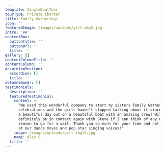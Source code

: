 ```yaml
---
template: SingleBoatTour
tourType: Private Charter
title: Family Gatherings
icon: ''
featuredImage: /images/uploads/girl-img5.jpg
intro: '##'
contentBox:
  buttonTitle: ''
  buttonUrl: ''
  title: ''
gallery: []
contentColumnTitle: ''
contentColumn: ''
accordionSection:
  accordion: []
  title: ''
columnBanner: []
testimonials:
  description: ''
  featuredTestimonial:
    content: >-
      "We used this wonderful company to start my sisters Family Gathering
      celebrations and the girls haven’t stopped talking about it since. It was
      a beautiful day out on a beautiful boat with an amazing crew! Will
      definitely be in contact again with Steve if I can think of any other
      reason to go for a sail. Thank you so much for your time and not laughing
      at our dance moves and pop star singing voices!"
    image: /images/uploads/girl-img12.jpg
    name: Alex S.
  title: ''
---
```



